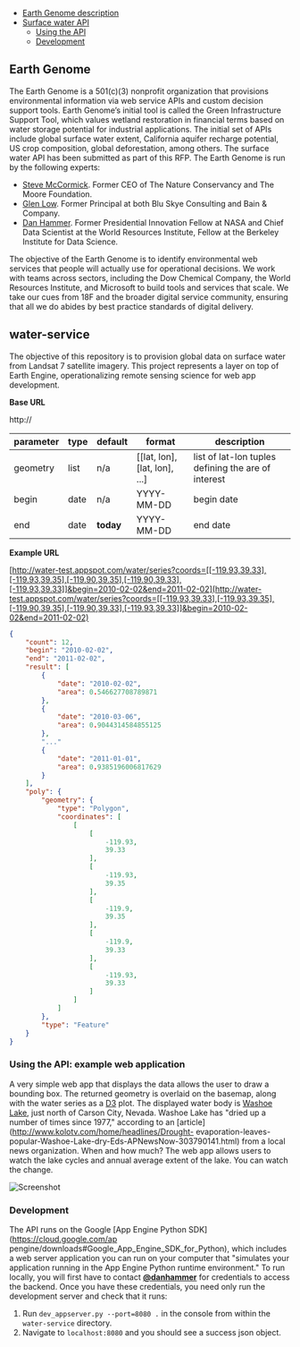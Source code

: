 - [Earth Genome description](#earth-genome)
- [Surface water API](#water-service)
    + [Using the API](#using-the-api-example-web-application)
    + [Development](#development)

## Earth Genome

The Earth Genome is a 501(c)(3) nonprofit organization that provisions environmental information via web service APIs and custom decision support tools.  Earth Genome’s initial tool is called the Green Infrastructure Support Tool, which values wetland restoration in financial terms based on water storage potential for industrial applications.  The initial set of APIs include global surface water extent, California aquifer recharge potential, US crop composition, global deforestation, among others.  The surface water API has been submitted as part of this RFP.  The Earth Genome is run by the following experts:

- [Steve McCormick](https://en.wikipedia.org/wiki/Steve_McCormick_(executive)).  Former CEO of The Nature Conservancy and The Moore Foundation.
- [Glen Low](https://www.linkedin.com/in/glen-low-7136566). Former Principal at both Blu Skye Consulting and Bain & Company.
- [Dan Hammer](http://danham.me/r).  Former Presidential Innovation Fellow at NASA and Chief Data Scientist at the World Resources Institute, Fellow at the Berkeley Institute for Data Science.

The objective of the Earth Genome is to identify environmental web services that people will actually use for operational decisions.  We work with teams across sectors, including the Dow Chemical Company, the World Resources Institute, and Microsoft to build tools and services that scale.  We take our cues from 18F and the broader digital service community, ensuring that all we do abides by best practice standards of digital delivery.

## water-service

The objective of this repository is to provision global data on surface water
from Landsat 7 satellite imagery.  This project represents a layer on top of
Earth Engine, operationalizing remote sensing science for web app development.

**Base URL**

http://

| parameter | type  | default         | format      | description                                         |
|-----------|-------|-----------------|-------------|-----------------------------------------------------|
| geometry  | list  | n/a             | [[lat, lon], [lat, lon], ...]        | list of lat-lon tuples defining the are of interest |
| begin     | date  | n/a             | YYYY-MM-DD  | begin date                                          |
| end       | date  | **today**       | YYYY-MM-DD  | end date                                            |

**Example URL**

[http://water-test.appspot.com/water/series?coords=[[-119.93,39.33],[-119.93,39.35],[-119.90,39.35],[-119.90,39.33],[-119.93,39.33]]&begin=2010-02-02&end=2011-02-02](http://water-test.appspot.com/water/series?coords=[[-119.93,39.33],[-119.93,39.35],[-119.90,39.35],[-119.90,39.33],[-119.93,39.33]]&begin=2010-02-02&end=2011-02-02)

```json
{
    "count": 12,
    "begin": "2010-02-02",
    "end": "2011-02-02",
    "result": [
        {
            "date": "2010-02-02",
            "area": 0.546627708789871
        },
        {
            "date": "2010-03-06",
            "area": 0.9044314584855125
        },
        "..."
        {
            "date": "2011-01-01",
            "area": 0.9385196006817629
        }
    ],
    "poly": {
        "geometry": {
            "type": "Polygon",
            "coordinates": [
                [
                    [
                        -119.93,
                        39.33
                    ],
                    [
                        -119.93,
                        39.35
                    ],
                    [
                        -119.9,
                        39.35
                    ],
                    [
                        -119.9,
                        39.33
                    ],
                    [
                        -119.93,
                        39.33
                    ]
                ]
            ]
        },
        "type": "Feature"
    }
}
```

### Using the API: example web application

A very simple web app that displays the data allows the user to draw a
bounding box.  The returned geometry is overlaid on the basemap, along with
the water series as a [D3](http://d3js.org/) plot.  The displayed water body
is [Washoe Lake](https://en.wikipedia.org/wiki/Washoe_Lake), just north of
Carson City, Nevada.  Washoe Lake has "dried up a number of times since 1977,"
according to an [article](http://www.kolotv.com/home/headlines/Drought-
evaporation-leaves-popular-Washoe-Lake-dry-Eds-APNewsNow-303790141.html) from
a local news organization.  When and how much?  The web app allows users to
watch the lake cycles and annual average extent of the lake.  You can watch
the change.

![Screenshot](https://dl.dropboxusercontent.com/u/5365589/water.gif)
### Development

The API runs on the Google [App Engine Python SDK](https://cloud.google.com/ap
pengine/downloads#Google_App_Engine_SDK_for_Python), which includes a web
server application you can run on your computer that "simulates your
application running in the App Engine Python runtime environment."  To run
locally, you will first have to contact
[**@danhammer**](https://github.com/danhammer) for credentials to access the
backend.  Once you have these credentials, you need only run the development
server and check that it runs:

1. Run `dev_appserver.py --port=8080 .` in the console from within the `water-service`
directory.
2. Navigate to `localhost:8080` and you should see a success json object.
